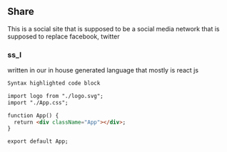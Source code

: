 ## Share

This is a social site that is supposed to be a social media network that is supposed to replace facebook, twitter

### ss_l

written in our in house generated language that mostly is react js

```markdown
Syntax highlighted code block

import logo from "./logo.svg";
import "./App.css";

function App() {
  return <div className="App"></div>;
}

export default App;

```

